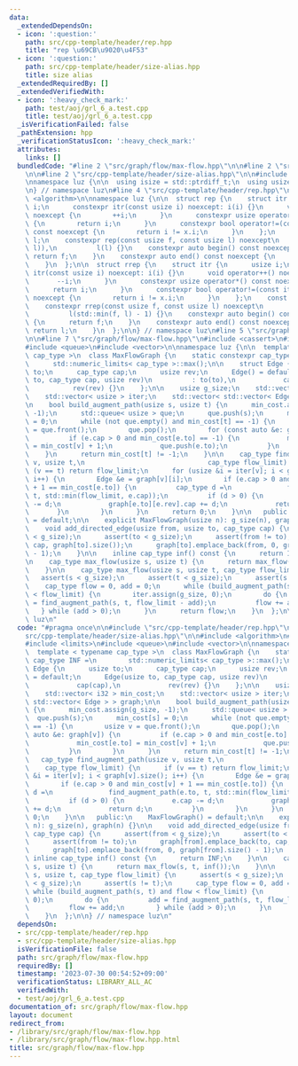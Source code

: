 ```yaml
---
data:
  _extendedDependsOn:
  - icon: ':question:'
    path: src/cpp-template/header/rep.hpp
    title: "rep \u69CB\u9020\u4F53"
  - icon: ':question:'
    path: src/cpp-template/header/size-alias.hpp
    title: size alias
  _extendedRequiredBy: []
  _extendedVerifiedWith:
  - icon: ':heavy_check_mark:'
    path: test/aoj/grl_6_a.test.cpp
    title: test/aoj/grl_6_a.test.cpp
  _isVerificationFailed: false
  _pathExtension: hpp
  _verificationStatusIcon: ':heavy_check_mark:'
  attributes:
    links: []
  bundledCode: "#line 2 \"src/graph/flow/max-flow.hpp\"\n\n#line 2 \"src/cpp-template/header/rep.hpp\"\
    \n\n#line 2 \"src/cpp-template/header/size-alias.hpp\"\n\n#include <cstddef>\n\
    \nnamespace luz {\n\n  using isize = std::ptrdiff_t;\n  using usize = std::size_t;\n\
    \n} // namespace luz\n#line 4 \"src/cpp-template/header/rep.hpp\"\n\n#include\
    \ <algorithm>\n\nnamespace luz {\n\n  struct rep {\n    struct itr {\n      usize\
    \ i;\n      constexpr itr(const usize i) noexcept: i(i) {}\n      void operator++()\
    \ noexcept {\n        ++i;\n      }\n      constexpr usize operator*() const noexcept\
    \ {\n        return i;\n      }\n      constexpr bool operator!=(const itr x)\
    \ const noexcept {\n        return i != x.i;\n      }\n    };\n    const itr f,\
    \ l;\n    constexpr rep(const usize f, const usize l) noexcept\n        : f(std::min(f,\
    \ l)),\n          l(l) {}\n    constexpr auto begin() const noexcept {\n     \
    \ return f;\n    }\n    constexpr auto end() const noexcept {\n      return l;\n\
    \    }\n  };\n\n  struct rrep {\n    struct itr {\n      usize i;\n      constexpr\
    \ itr(const usize i) noexcept: i(i) {}\n      void operator++() noexcept {\n \
    \       --i;\n      }\n      constexpr usize operator*() const noexcept {\n  \
    \      return i;\n      }\n      constexpr bool operator!=(const itr x) const\
    \ noexcept {\n        return i != x.i;\n      }\n    };\n    const itr f, l;\n\
    \    constexpr rrep(const usize f, const usize l) noexcept\n        : f(l - 1),\n\
    \          l(std::min(f, l) - 1) {}\n    constexpr auto begin() const noexcept\
    \ {\n      return f;\n    }\n    constexpr auto end() const noexcept {\n     \
    \ return l;\n    }\n  };\n\n} // namespace luz\n#line 5 \"src/graph/flow/max-flow.hpp\"\
    \n\n#line 7 \"src/graph/flow/max-flow.hpp\"\n#include <cassert>\n#include <limits>\n\
    #include <queue>\n#include <vector>\n\nnamespace luz {\n\n  template < typename\
    \ cap_type >\n  class MaxFlowGraph {\n    static constexpr cap_type INF =\n  \
    \      std::numeric_limits< cap_type >::max();\n\n    struct Edge {\n      usize\
    \ to;\n      cap_type cap;\n      usize rev;\n      Edge() = default;\n      Edge(usize\
    \ to, cap_type cap, usize rev)\n          : to(to),\n            cap(cap),\n \
    \           rev(rev) {}\n    };\n\n    usize g_size;\n    std::vector< i32 > min_cost;\n\
    \    std::vector< usize > iter;\n    std::vector< std::vector< Edge > > graph;\n\
    \n    bool build_augment_path(usize s, usize t) {\n      min_cost.assign(g_size,\
    \ -1);\n      std::queue< usize > que;\n      que.push(s);\n      min_cost[s]\
    \ = 0;\n      while (not que.empty() and min_cost[t] == -1) {\n        usize v\
    \ = que.front();\n        que.pop();\n        for (const auto &e: graph[v]) {\n\
    \          if (e.cap > 0 and min_cost[e.to] == -1) {\n            min_cost[e.to]\
    \ = min_cost[v] + 1;\n            que.push(e.to);\n          }\n        }\n  \
    \    }\n      return min_cost[t] != -1;\n    }\n\n    cap_type find_augment_path(usize\
    \ v, usize t,\n                               cap_type flow_limit) {\n      if\
    \ (v == t) return flow_limit;\n      for (usize &i = iter[v]; i < graph[v].size();\
    \ i++) {\n        Edge &e = graph[v][i];\n        if (e.cap > 0 and min_cost[v]\
    \ + 1 == min_cost[e.to]) {\n          cap_type d =\n              find_augment_path(e.to,\
    \ t, std::min(flow_limit, e.cap));\n          if (d > 0) {\n            e.cap\
    \ -= d;\n            graph[e.to][e.rev].cap += d;\n            return d;\n   \
    \       }\n        }\n      }\n      return 0;\n    }\n\n   public:\n    MaxFlowGraph()\
    \ = default;\n\n    explicit MaxFlowGraph(usize n): g_size(n), graph(n) {}\n\n\
    \    void add_directed_edge(usize from, usize to, cap_type cap) {\n      assert(from\
    \ < g_size);\n      assert(to < g_size);\n      assert(from != to);\n      graph[from].emplace_back(to,\
    \ cap, graph[to].size());\n      graph[to].emplace_back(from, 0, graph[from].size()\
    \ - 1);\n    }\n\n    inline cap_type inf() const {\n      return INF;\n    }\n\
    \n    cap_type max_flow(usize s, usize t) {\n      return max_flow(s, t, inf());\n\
    \    }\n\n    cap_type max_flow(usize s, usize t, cap_type flow_limit) {\n   \
    \   assert(s < g_size);\n      assert(t < g_size);\n      assert(s != t);\n  \
    \    cap_type flow = 0, add = 0;\n      while (build_augment_path(s, t) and flow\
    \ < flow_limit) {\n        iter.assign(g_size, 0);\n        do {\n          add\
    \ = find_augment_path(s, t, flow_limit - add);\n          flow += add;\n     \
    \   } while (add > 0);\n      }\n      return flow;\n    }\n  };\n\n} // namespace\
    \ luz\n"
  code: "#pragma once\n\n#include \"src/cpp-template/header/rep.hpp\"\n#include \"\
    src/cpp-template/header/size-alias.hpp\"\n\n#include <algorithm>\n#include <cassert>\n\
    #include <limits>\n#include <queue>\n#include <vector>\n\nnamespace luz {\n\n\
    \  template < typename cap_type >\n  class MaxFlowGraph {\n    static constexpr\
    \ cap_type INF =\n        std::numeric_limits< cap_type >::max();\n\n    struct\
    \ Edge {\n      usize to;\n      cap_type cap;\n      usize rev;\n      Edge()\
    \ = default;\n      Edge(usize to, cap_type cap, usize rev)\n          : to(to),\n\
    \            cap(cap),\n            rev(rev) {}\n    };\n\n    usize g_size;\n\
    \    std::vector< i32 > min_cost;\n    std::vector< usize > iter;\n    std::vector<\
    \ std::vector< Edge > > graph;\n\n    bool build_augment_path(usize s, usize t)\
    \ {\n      min_cost.assign(g_size, -1);\n      std::queue< usize > que;\n    \
    \  que.push(s);\n      min_cost[s] = 0;\n      while (not que.empty() and min_cost[t]\
    \ == -1) {\n        usize v = que.front();\n        que.pop();\n        for (const\
    \ auto &e: graph[v]) {\n          if (e.cap > 0 and min_cost[e.to] == -1) {\n\
    \            min_cost[e.to] = min_cost[v] + 1;\n            que.push(e.to);\n\
    \          }\n        }\n      }\n      return min_cost[t] != -1;\n    }\n\n \
    \   cap_type find_augment_path(usize v, usize t,\n                           \
    \    cap_type flow_limit) {\n      if (v == t) return flow_limit;\n      for (usize\
    \ &i = iter[v]; i < graph[v].size(); i++) {\n        Edge &e = graph[v][i];\n\
    \        if (e.cap > 0 and min_cost[v] + 1 == min_cost[e.to]) {\n          cap_type\
    \ d =\n              find_augment_path(e.to, t, std::min(flow_limit, e.cap));\n\
    \          if (d > 0) {\n            e.cap -= d;\n            graph[e.to][e.rev].cap\
    \ += d;\n            return d;\n          }\n        }\n      }\n      return\
    \ 0;\n    }\n\n   public:\n    MaxFlowGraph() = default;\n\n    explicit MaxFlowGraph(usize\
    \ n): g_size(n), graph(n) {}\n\n    void add_directed_edge(usize from, usize to,\
    \ cap_type cap) {\n      assert(from < g_size);\n      assert(to < g_size);\n\
    \      assert(from != to);\n      graph[from].emplace_back(to, cap, graph[to].size());\n\
    \      graph[to].emplace_back(from, 0, graph[from].size() - 1);\n    }\n\n   \
    \ inline cap_type inf() const {\n      return INF;\n    }\n\n    cap_type max_flow(usize\
    \ s, usize t) {\n      return max_flow(s, t, inf());\n    }\n\n    cap_type max_flow(usize\
    \ s, usize t, cap_type flow_limit) {\n      assert(s < g_size);\n      assert(t\
    \ < g_size);\n      assert(s != t);\n      cap_type flow = 0, add = 0;\n     \
    \ while (build_augment_path(s, t) and flow < flow_limit) {\n        iter.assign(g_size,\
    \ 0);\n        do {\n          add = find_augment_path(s, t, flow_limit - add);\n\
    \          flow += add;\n        } while (add > 0);\n      }\n      return flow;\n\
    \    }\n  };\n\n} // namespace luz\n"
  dependsOn:
  - src/cpp-template/header/rep.hpp
  - src/cpp-template/header/size-alias.hpp
  isVerificationFile: false
  path: src/graph/flow/max-flow.hpp
  requiredBy: []
  timestamp: '2023-07-30 00:54:52+09:00'
  verificationStatus: LIBRARY_ALL_AC
  verifiedWith:
  - test/aoj/grl_6_a.test.cpp
documentation_of: src/graph/flow/max-flow.hpp
layout: document
redirect_from:
- /library/src/graph/flow/max-flow.hpp
- /library/src/graph/flow/max-flow.hpp.html
title: src/graph/flow/max-flow.hpp
---
```

